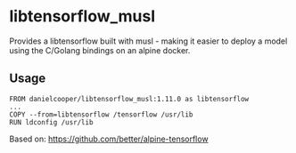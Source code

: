 # libtensorflow_musl

Provides a libtensorflow built with musl - making it easier to deploy a model using the C/Golang
bindings on an alpine docker.

## Usage

```
FROM danielcooper/libtensorflow_musl:1.11.0 as libtensorflow
...
COPY --from=libtensorflow /tensorflow /usr/lib
RUN ldconfig /usr/lib
```

Based on: https://github.com/better/alpine-tensorflow
